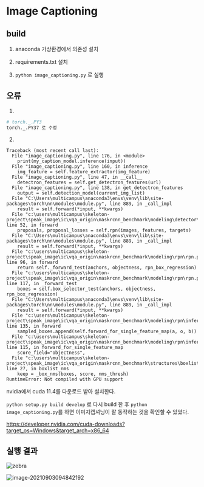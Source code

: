 # Image Captioning

## build

1. anaconda 가상환경에서 의존성 설치
2. requirements.txt  설치

3. `python image_captioning.py` 로 실행

## 오류

1.

```python
# torch._.PY3
torch._.PY37 로 수정
```

2.

```
Traceback (most recent call last):  
  File "image_captioning.py", line 176, in <module>
    print(my_caption_model.inference(input))
  File "image_captioning.py", line 160, in inference
    img_feature = self.feature_extractor(img_feature)
  File "image_captioning.py", line 47, in __call__
    detectron_features = self.get_detectron_features(url)
  File "image_captioning.py", line 138, in get_detectron_features
    output = self.detection_model(current_img_list)
  File "C:\Users\multicampus\anaconda3\envs\venv\lib\site-packages\torch\nn\modules\module.py", line 889, in _call_impl
    result = self.forward(*input, **kwargs)
  File "c:\users\multicampus\skeleton-project\speak_image\ic\vqa_origin\maskrcnn_benchmark\modeling\detector\generalized_rcnn.py", line 52, in forward
    proposals, proposal_losses = self.rpn(images, features, targets)
  File "C:\Users\multicampus\anaconda3\envs\venv\lib\site-packages\torch\nn\modules\module.py", line 889, in _call_impl
    result = self.forward(*input, **kwargs)
  File "c:\users\multicampus\skeleton-project\speak_image\ic\vqa_origin\maskrcnn_benchmark\modeling\rpn\rpn.py", line 96, in forward
    return self._forward_test(anchors, objectness, rpn_box_regression)
  File "c:\users\multicampus\skeleton-project\speak_image\ic\vqa_origin\maskrcnn_benchmark\modeling\rpn\rpn.py", line 117, in _forward_test
    boxes = self.box_selector_test(anchors, objectness, rpn_box_regression)
  File "C:\Users\multicampus\anaconda3\envs\venv\lib\site-packages\torch\nn\modules\module.py", line 889, in _call_impl
    result = self.forward(*input, **kwargs)
  File "c:\users\multicampus\skeleton-project\speak_image\ic\vqa_origin\maskrcnn_benchmark\modeling\rpn\inference.py", line 135, in forward
    sampled_boxes.append(self.forward_for_single_feature_map(a, o, b))
  File "c:\users\multicampus\skeleton-project\speak_image\ic\vqa_origin\maskrcnn_benchmark\modeling\rpn\inference.py", line 115, in forward_for_single_feature_map
    score_field="objectness",
  File "c:\users\multicampus\skeleton-project\speak_image\ic\vqa_origin\maskrcnn_benchmark\structures\boxlist_ops.py", line 27, in boxlist_nms
    keep = _box_nms(boxes, score, nms_thresh)
RuntimeError: Not compiled with GPU support
```

nvidia에서 cuda 11.4를 다운로드 받아 설치한다.

`python setup.py build develop` 로 다시 build 한 후 `python image_captioning.py`를 하면 이미지캡셔닝이 잘 동작하는 것을 확인할 수 있었다.

 https://developer.nvidia.com/cuda-downloads?target_os=Windows&target_arch=x86_64 



## 실행 결과

![zebra](C:\Users\multicampus\Desktop\특화프로젝트\S05P21B105\양현승_SUB1\skeleton-project\speak_image\README.assets\zebra.jpeg)

![image-20210903094842192](C:\Users\multicampus\Desktop\특화프로젝트\S05P21B105\양현승_SUB1\skeleton-project\speak_image\README.assets\image-20210903094842192.png)

